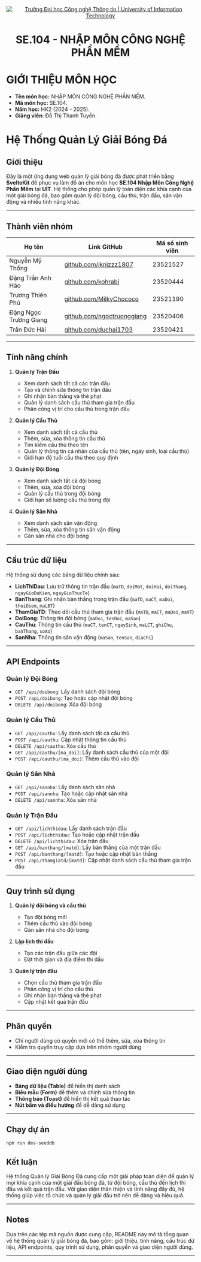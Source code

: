 <p align="center">
  <a href="https://www.uit.edu.vn/" title="Trường Đại học Công nghệ Thông tin" style="border: none;">
    <img src="https://i.imgur.com/WmMnSRt.png" alt="Trường Đại học Công nghệ Thông tin | University of Information Technology">
  </a>
</p>

<h1 align="center"><b>SE.104 - NHẬP MÔN CÔNG NGHỆ PHẦN MỀM</b></h>

# GIỚI THIỆU MÔN HỌC

- **Tên môn học:** NHẬP MÔN CÔNG NGHỆ PHẦN MỀM.
- **Mã môn học:** SE.104.
- **Năm học:** HK2 (2024 - 2025).
- **Giảng viên**: Đỗ Thị Thanh Tuyền.

# Hệ Thống Quản Lý Giải Bóng Đá

## Giới thiệu

Đây là một ứng dụng web quản lý giải bóng đá được phát triển bằng **SvelteKit** để phục vụ làm đồ án cho môn học **SE.104 Nhập Môn Công Nghệ Phần Mềm** tại **UIT**. Hệ thống cho phép quản lý toàn diện các khía cạnh của một giải bóng đá, bao gồm quản lý đội bóng, cầu thủ, trận đấu, sân vận động và nhiều tính năng khác.

---

## Thành viên nhóm

| Họ tên                 | Link GitHub                                                      | Mã số sinh viên |
| ---------------------- | ---------------------------------------------------------------- | --------------- |
| Nguyễn Mỹ Thống        | [github.com/iknizzz1807](https://github.com/iknizzz1807)         | 23521527        |
| Đặng Trần Anh Hào      | [github.com/kohrabi](https://github.com/kohrabi)                 | 23520444        |
| Trương Thiên Phú       | [github.com/MilkyChococo](https://github.com/MilkyChococo)       | 23521190        |
| Đặng Ngọc Trường Giang | [github.com/ngoctruonggiang](https://github.com/ngoctruonggiang) | 23520406        |
| Trần Đức Hải           | [github.com/duchai1703](https://github.com/duchai1703)           | 23520421        |

---

## Tính năng chính

1. **Quản lý Trận Đấu**

   - Xem danh sách tất cả các trận đấu
   - Tạo và chỉnh sửa thông tin trận đấu
   - Ghi nhận bàn thắng và thẻ phạt
   - Quản lý danh sách cầu thủ tham gia trận đấu
   - Phân công vị trí cho cầu thủ trong trận đấu

2. **Quản lý Cầu Thủ**

   - Xem danh sách tất cả cầu thủ
   - Thêm, sửa, xóa thông tin cầu thủ
   - Tìm kiếm cầu thủ theo tên
   - Quản lý thông tin cá nhân của cầu thủ (tên, ngày sinh, loại cầu thủ)
   - Giới hạn độ tuổi cầu thủ theo quy định

3. **Quản lý Đội Bóng**

   - Xem danh sách tất cả đội bóng
   - Thêm, sửa, xóa đội bóng
   - Quản lý cầu thủ trong đội bóng
   - Giới hạn số lượng cầu thủ trong đội

4. **Quản lý Sân Nhà**
   - Xem danh sách sân vận động
   - Thêm, sửa, xóa thông tin sân vận động
   - Gán sân nhà cho đội bóng

---

## Cấu trúc dữ liệu

Hệ thống sử dụng các bảng dữ liệu chính sau:

- **LichThiDau**: Lưu trữ thông tin trận đấu (`maTD`, `doiMot`, `doiHai`, `doiThang`, `ngayGioDuKien`, `ngayGioThucTe`)
- **BanThang**: Ghi nhận bàn thắng trong trận đấu (`maTD`, `maCT`, `maDoi`, `thoiDiem`, `maLBT`)
- **ThamGiaTD**: Theo dõi cầu thủ tham gia trận đấu (`maTD`, `maCT`, `maDoi`, `maVT`)
- **DoiBong**: Thông tin đội bóng (`maDoi`, `tenDoi`, `maSan`)
- **CauThu**: Thông tin cầu thủ (`maCT`, `tenCT`, `ngaySinh`, `maLCT`, `ghiChu`, `banThang`, `soAo`)
- **SanNha**: Thông tin sân vận động (`maSan`, `tenSan`, `diaChi`)

---

## API Endpoints

### Quản lý Đội Bóng

- `GET /api/doibong`: Lấy danh sách đội bóng
- `POST /api/doibong`: Tạo hoặc cập nhật đội bóng
- `DELETE /api/doibong`: Xóa đội bóng

### Quản lý Cầu Thủ

- `GET /api/cauthu`: Lấy danh sách tất cả cầu thủ
- `POST /api/cauthu`: Cập nhật thông tin cầu thủ
- `DELETE /api/cauthu`: Xóa cầu thủ
- `GET /api/cauthu/[ma_doi]`: Lấy danh sách cầu thủ của một đội
- `POST /api/cauthu/[ma_doi]`: Thêm cầu thủ vào đội

### Quản lý Sân Nhà

- `GET /api/sannha`: Lấy danh sách sân nhà
- `POST /api/sannha`: Tạo hoặc cập nhật sân nhà
- `DELETE /api/sannha`: Xóa sân nhà

### Quản lý Trận Đấu

- `GET /api/lichthidau`: Lấy danh sách trận đấu
- `POST /api/lichthidau`: Tạo hoặc cập nhật trận đấu
- `DELETE /api/lichthidau`: Xóa trận đấu
- `GET /api/banthang/[matd]`: Lấy bàn thắng của một trận đấu
- `POST /api/banthang/[matd]`: Tạo hoặc cập nhật bàn thắng
- `POST /api/thamgiatd/[matd]`: Cập nhật danh sách cầu thủ tham gia trận đấu

---

## Quy trình sử dụng

1. **Quản lý đội bóng và cầu thủ**

   - Tạo đội bóng mới
   - Thêm cầu thủ vào đội bóng
   - Gán sân nhà cho đội bóng

2. **Lập lịch thi đấu**

   - Tạo các trận đấu giữa các đội
   - Đặt thời gian và địa điểm thi đấu

3. **Quản lý trận đấu**
   - Chọn cầu thủ tham gia trận đấu
   - Phân công vị trí cho cầu thủ
   - Ghi nhận bàn thắng và thẻ phạt
   - Cập nhật kết quả trận đấu

---

## Phân quyền

- Chỉ người dùng có quyền mới có thể thêm, sửa, xóa thông tin
- Kiểm tra quyền truy cập dựa trên nhóm người dùng

---

## Giao diện người dùng

- **Bảng dữ liệu (Table)** để hiển thị danh sách
- **Biểu mẫu (Form)** để thêm và chỉnh sửa thông tin
- **Thông báo (Toast)** để hiển thị kết quả thao tác
- **Nút bấm và điều hướng** để dễ dàng sử dụng

---

## Chạy dự án

```bash
npm run dev-seeddb
```

## Kết luận

Hệ thống Quản lý Giải Bóng Đá cung cấp một giải pháp toàn diện để quản lý mọi khía cạnh của một giải đấu bóng đá, từ đội bóng, cầu thủ đến lịch thi đấu và kết quả trận đấu. Với giao diện thân thiện và tính năng đầy đủ, hệ thống giúp việc tổ chức và quản lý giải đấu trở nên dễ dàng và hiệu quả.

---

## Notes

Dựa trên các tệp mã nguồn được cung cấp, README này mô tả tổng quan về hệ thống quản lý giải bóng đá, bao gồm: giới thiệu, tính năng, cấu trúc dữ liệu, API endpoints, quy trình sử dụng, phân quyền và giao diện người dùng.

---
